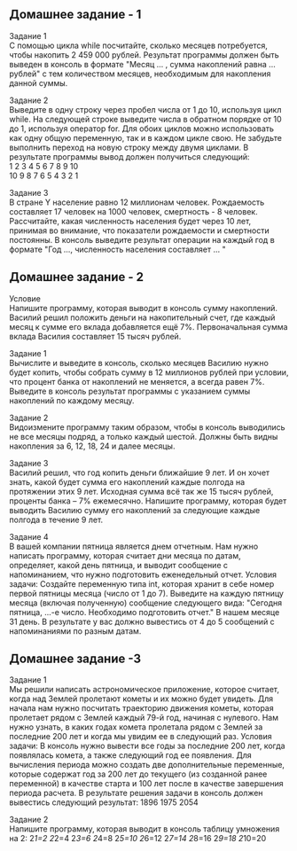 <H2>Домашнее задание - 1</H2>
Задание 1<br>
С помощью цикла while посчитайте, сколько месяцев потребуется, чтобы накопить 2 459 000 рублей.
Результат программы должен быть выведен в консоль в формате "Месяц … , сумма накоплений равна … рублей" с тем количеством месяцев, необходимым для накопления данной суммы.

Задание 2<br>
Выведите в одну строку через пробел числа от 1 до 10, используя цикл while.
На следующей строке выведите числа в обратном порядке от 10 до 1, используя оператор for.
Для обоих циклов можно использовать как одну общую переменную, так и в каждом цикле свою.
Не забудьте выполнить переход на новую строку между двумя циклами.
В результате программы вывод должен получиться следующий:<br>
1 2 3 4 5 6 7 8 9 10<br>
10 9 8 7 6 5 4 3 2 1

Задание 3<br>
В стране Y население равно 12 миллионам человек.
Рождаемость составляет 17 человек на 1000 человек, смертность - 8 человек. Рассчитайте, какая численность населения будет через 10 лет, принимая во внимание, что показатели рождаемости и смертности постоянны.
В консоль выведите результат операции на каждый год в формате "Год …, численность населения составляет … "
<H2>Домашнее задание - 2</H2>
Условие<br>
Напишите программу, которая выводит в консоль сумму накоплений.
Василий решил положить деньги на накопительный счет, где каждый месяц к сумме его вклада добавляется ещё 7%.
Первоначальная сумма вклада Василия составляет 15 тысяч рублей.

Задание 1<br>
Вычислите и выведите в консоль, сколько месяцев Василию нужно будет копить, чтобы собрать сумму в 12 миллионов рублей при условии, что процент банка от накоплений не меняется, а всегда равен 7%. Выведите в консоль результат программы с указанием суммы накоплений по каждому месяцу.

Задание 2<br>
Видоизмените программу таким образом, чтобы в консоль выводились не все месяцы подряд, а только каждый шестой. Должны быть видны накопления за 6, 12, 18, 24 и далее месяцы.

Задание 3<br>
Василий решил, что год копить деньги ближайшие 9 лет. И он хочет знать, какой будет сумма его накоплений каждые полгода на протяжении этих 9 лет.
Исходная сумма всё так же 15 тысяч рублей, проценты банка – 7% ежемесячно.
Напишите программу, которая будет выводить Василию сумму его накоплений за следующие каждые полгода в течение 9 лет.

Задание 4<br>
В вашей компании пятница является днем отчетным.
Нам нужно написать программу, которая считает дни месяца по датам, определяет, какой день пятница, и выводит сообщение с напоминанием, что нужно подготовить еженедельный отчет.
Условия задачи:
Создайте переменную типа int, которая хранит в себе номер первой пятницы месяца (число от 1 до 7).
Выведите на каждую пятницу месяца (включая полученную) сообщение следующего вида:
"Сегодня пятница, ...-е число. Необходимо подготовить отчет."
В нашем месяце 31 день. В результате у вас должно вывестись от 4 до 5 сообщений с напоминаниями по разным датам.

<H2>Домашнее задание -3</h2>
Задание 1<br>
Мы решили написать астрономическое приложение, которое считает, когда над Землей пролетают кометы и их можно будет увидеть. Для начала нам нужно посчитать траекторию движения кометы, которая пролетает рядом с Землей каждый 79-й год, начиная с нулевого.
Нам нужно узнать, в каких годах комета пролетала рядом с Землей за последние 200 лет и когда мы увидим ее в следующий раз.
Условия задачи:
В консоль нужно вывести все годы за последние 200 лет, когда появлялась комета, а также следующий год ее появления.
Для вычисления периода можно создать две дополнительные переменные, которые содержат год за 200 лет до текущего (из созданной ранее переменной) в качестве старта и 100 лет после в качестве завершения периода расчета.
В результате решения задачи в консоль должен вывестись следующий результат:
1896
1975
2054

Задание 2<br>
Напишите программу, которая выводит в консоль таблицу умножения на 2:
2*1=2
2*2=4
2*3=6
2*4=8
2*5=10
2*6=12
2*7=14
2*8=16
2*9=18
2*10=20